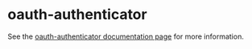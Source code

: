 oauth-authenticator
================

See the [oauth-authenticator documentation page](http://mattcooper.github.io/oauth-authenticator/components/oauth-authenticator/) for more information.
